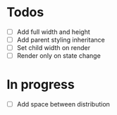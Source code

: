 # Todos

- [ ] Add full width and height
- [ ] Add parent styling inheritance
- [ ] Set child width on render
- [ ] Render only on state change

# In progress

- [ ] Add space between distribution
